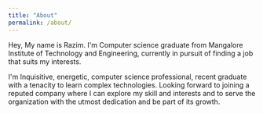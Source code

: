 ```yaml
---
title: "About"
permalink: /about/
---
```


Hey, My name is Razim. I'm Computer science graduate from Mangalore Institute of Technology and Engineering, currently in pursuit of finding a job that suits my interests.  

I'm Inquisitive, energetic, computer science professional, recent graduate with a tenacity to learn complex technologies. Looking forward to joining a reputed company where I can explore my skill and interests and to serve the organization with the utmost dedication and be part of its growth.

